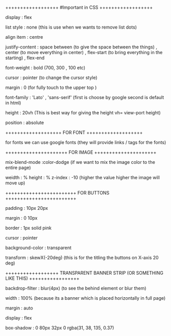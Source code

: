 ++++++++++++++++++ #Important in CSS ++++++++++++++++++






display : flex

list style : none  (this is use when we wants to remove list dots)

align item : centre

justify-content : space between  (to give the space between the things) , center (to move everything in center) , flex-start (to bring everything in the starting) , flex-end 

font-weight : bold (700, 300 , 100 etc)

cursor : pointer  (to change the cursor style)

margin : 0   (for fully touch to the upper top )

font-family : 'Lato' , 'sans-serif'   (first is choose by google second is default in html)

height : 20vh   (This is best way for giving the height vh= view-port height)

position : absolute









+++++++++++++++++++ FOR FONT +++++++++++++++++++

for fonts we can use google fonts  (they will provide links / tags for the fonts)

 





 
 +++++++++++++++++++++ FOR IMAGE +++++++++++++++++++++

 mix-blend-mode :color-dodge   (if we want to mix the image color to the entire page)

weidth : %
height : %
z-index : -10   (higher the value higher the image will move up)





 

 ++++++++++++++++++++++++  FOR BUTTONS ++++++++++++++++++++++++

  padding : 10px 20px

  margin : 0 10px

  border : 1px solid pink

  cursor : pointer 

  background-color : transparent

  transform : skewX(-20deg)     (this is for the titling the buttons on X-axis 20 deg)


 



   ++++++++++++++++++ TRANSPARENT BANNER STRIP (OR SOMETHING LIKE THIS)   +++++++++++++++++

   backdrop-filter : blur(4px)    (to see the behind element or blur them)

   width : 100%  (because its a banner which is placed horizontally in full page)

   margin : auto 

   display : flex

   box-shadow : 0 80px 32px 0  rgba(31, 38, 135, 0.37)


  

